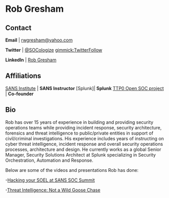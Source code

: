 Rob Gresham
============

Contact
-------
**Email** | [rwgresham@yahoo.com](mailto:rwgresham@yahoo.com)

**Twitter** | [@SOCologize](http://twitter.com/SOCologize) [gimmick:TwitterFollow](@SOCologize)

**LinkedIn** | [Rob Gresham](http://www.linkedin.com/in/rwgresham/)

Affiliations
-------
[SANS Institute](https://www3.sans.org/instructors/rob-gresham) | **SANS Instructor**
[Splunk]| **Splunk**
[TTP0 Open SOC project](https://github.com/TTP0/info) | **Co-founder**

Bio
-----------
 
Rob has over 15 years of experience in building and providing security operations teams while providing incident response, security architecture, forensics and threat intelligence to public/private entities in support of civil/criminal investigations. His experience includes years of instructing on cyber threat intelligence, incident response and overall security operations processes, architecture and design. He currently works as a global Senior Manager, Security Solutions Architect at Splunk specializing in Security Orchestration, Automation and Response.

Below are some of the videos and presentations Rob has done:

-[Hacking your SOEL at SANS SOC Summit](https://www.youtube.com/watch?v=_mnxZ1iSUGg)

-[Threat Intelligence: Not a Wild Goose Chase](https://www.brighttalk.com/webcast/13713/231119/threat-)
